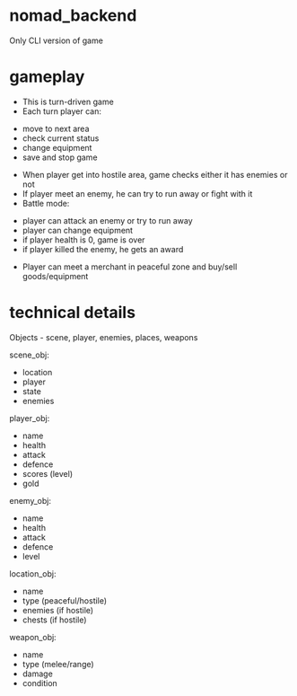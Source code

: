 # nomad_backend
Only CLI version of game

# gameplay
* This is turn-driven game
* Each turn player can:
- move to next area
- check current status
- change equipment
- save and stop game
* When player get into hostile area, game checks either it has enemies or not
* If player meet an enemy, he can try to run away or fight with it
* Battle mode:
- player can attack an enemy or try to run away
- player can change equipment
- if player health is 0, game is over
- if player killed the enemy, he gets an award
* Player can meet a merchant in peaceful zone and buy/sell goods/equipment

# technical details
Objects - scene, player, enemies, places, weapons

scene_obj:
- location
- player
- state
- enemies

player_obj:
- name
- health
- attack
- defence
- scores (level)
- gold

enemy_obj:
- name
- health
- attack
- defence
- level

location_obj:
- name
- type (peaceful/hostile)
- enemies (if hostile)
- chests (if hostile)

weapon_obj:
- name
- type (melee/range)
- damage
- condition
